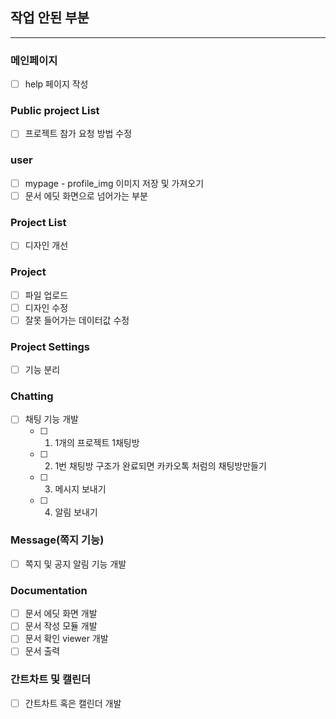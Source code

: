 ## 작업 안된 부분
---
### 메인페이지
- [ ] help 페이지 작성

### Public project List 
- [ ] 프로젝트 참가 요청 방법 수정

### user
- [ ] mypage - profile_img 이미지 저장 및 가져오기
- [ ] 문서 에딧 화면으로 넘어가는 부분

### Project List
- [ ] 디자인 개선

### Project
- [ ] 파일 업로드
- [ ] 디자인 수정
- [ ] 잘못 들어가는 데이터값 수정

### Project Settings
- [ ] 기능 분리

### Chatting
- [ ] 채팅 기능 개발
	- [ ] 1. 1개의 프로젝트 1채팅방
	- [ ] 2. 1번 채팅방 구조가 완료되면 카카오톡 처럼의 채팅방만들기
	- [ ] 3. 메시지 보내기
	- [ ] 4. 알림 보내기


### Message(쪽지 기능)
- [ ] 쪽지 및 공지 알림 기능 개발


### Documentation
- [ ] 문서 에딧 화면 개발
- [ ] 문서 작성 모듈 개발
- [ ] 문서 확인 viewer 개발
- [ ] 문서 출력

### 간트차트 및 캘린더
- [ ] 간트차트 혹은 캘린더 개발
